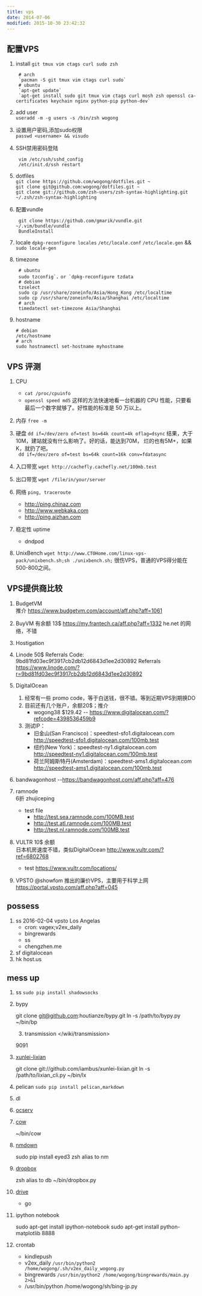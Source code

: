 ```yaml
---
title: vps
date: 2014-07-06
modified: 2015-10-30 23:42:32
---
```


## 配置VPS

1. install `git tmux vim ctags curl sudo zsh`

        # arch  
        `pacman -S git tmux vim ctags curl sudo`
        # ubuntu  
        `apt-get update`
        `apt-get install sudo git tmux vim ctags curl mosh zsh openssl ca-certificates keychain nginx python-pip python-dev`

2. add user   
   `useradd -m -g users -s /bin/zsh wogong`

4. 设置用户密码,添加sudo权限  
   `passwd <username> && visudo`

6. SSH禁用密码登陆  

        vim /etc/ssh/sshd_config
        /etc/init.d/ssh restart

3. dotfiles  
   `git clone https://github.com/wogong/dotfiles.git ~`  
   `git clone git@github.com:wogong/dotfiles.git ~`  
   `git clone git://github.com/zsh-users/zsh-syntax-highlighting.git ~/.zsh/zsh-syntax-highlighting`

5. 配置vundle

        git clone https://github.com/gmarik/vundle.git ~/.vim/bundle/vundle
        BundleInstall

7. locale 
   `dpkg-reconfigure locales`
   `/etc/locale.conf`
   `/etc/locale.gen` && `sudo locale-gen` 

8. timezone

        # ubuntu  
        sudo tzconfig`，or `dpkg-reconfigure tzdata
        # debian   
        tzselect
        sudo cp /usr/share/zoneinfo/Asia/Hong_Kong /etc/localtime
        sudo cp /usr/share/zoneinfo/Asia/Shanghai /etc/localtime
        # arch  
        timedatectl set-timezone Asia/Shanghai
9. hostname

       # debian
       /etc/hostname
       # arch
       sudo hostnamectl set-hostname myhostname

## VPS 评测
1. CPU  
    - `cat /proc/cpuinfo`
    - `openssl speed md5` 这样的方法快速地看一台机器的 CPU 性能，只要看最后一个数字就够了。好性能的标准是 50 万以上。

2. 内存 `free -m`
3. 硬盘 `dd if=/dev/zero of=test bs=64k count=4k oflag=dsync`
   结果，大于10M，建站就没有什么影响了。好的话，能达到70M，
   烂的也有5M+，如果K，就扔了吧。  
   ` dd if=/dev/zero of=test bs=64k count=16k conv=fdatasync`
4. 入口带宽 `wget http://cachefly.cachefly.net/100mb.test`
5. 出口带宽 `wget /file/in/your/server`
6. 网络 `ping, traceroute`
   - <http://ping.chinaz.com> 
   - <http://www.webkaka.com> 
   - <http://ping.aizhan.com>
7. 稳定性 uptime
   - dndpod
8. UnixBench
   `wget http://www.CTOHome.com/linux-vps-pack/unixbench.sh;sh ./unixbench.sh;`
   很伤VPS，普通的VPS得分能在500-800之间。

## VPS提供商比较
1. BudgetVM  
    推介 <https://www.budgetvm.com/account/aff.php?aff=1061>

2. BuyVM 有余额 13$
    <https://my.frantech.ca/aff.php?aff=1332>
    he.net 的网络，不错

3. Hostigation

4. Linode  50$
    Referrals Code: 9bd81fd03ec9f3917cb2db12d6843d1ee2d30892
    Referrals <https://www.linode.com/?r=9bd81fd03ec9f3917cb2db12d6843d1ee2d30892>

5. DigitalOcean  
   1. 经常有一些 promo code，等于白送钱，很不错。等到近期VPS到期换DO
   2. 目前还有几个账户，余额20$；推介
       - wogong38 $129.42 -- <https://www.digitalocean.com/?refcode=4398536459b9>
   3. 测试IP：
       - 旧金山(San Francisco)：speedtest-sfo1.digitalocean.com   http://speedtest-sfo1.digitalocean.com/100mb.test     
       - 纽约(New York)：speedtest-ny1.digitalocean.com   http://speedtest-ny1.digitalocean.com/100mb.test     
       - 荷兰阿姆斯特丹(Amsterdam)：speedtest-ams1.digitalocean.com  http://speedtest-ams1.digitalocean.com/100mb.test

6. bandwagonhost --<https://bandwagonhost.com/aff.php?aff=476>

7. ramnode  
    6折 zhujiceping
    - test file
        - <http://test.sea.ramnode.com/100MB.test> 
        - <http://test.atl.ramnode.com/100MB.test>
        - <http://test.nl.ramnode.com/100MB.test>

8. VULTR  10$ 余额  
   日本机房速度不错，类似DigitalOcean 
   <http://www.vultr.com/?ref=6802768>
   - test <https://www.vultr.com/locations/>

9. VPSTO
   @showfom 推出的廉价VPS，主要用于科学上网
   <https://portal.vpsto.com/aff.php?aff=045>

## possess
1. ss 2016-02-04 vpsto Los Angelas
    - cron: vagex;v2ex_daily
    - bingrewards
    - ss
    - chengzhen.me
2. sf digitalocean
3. hk host.us

## mess up
1. ss   `sudo pip install shadowsocks`
2. bypy 
    
    git clone git@github.com:houtianze/bypy.git
    ln -s  /path/to/bypy.py ~/bin/bp

    3. transmission </wiki/transmission>
    
    9091

4. [xunlei-lixian](https://github.com/iambus/xunlei-lixian)

    git clone git://github.com/iambus/xunlei-lixian.git
    ln -s  /path/to/lixian_cli.py ~/bin/lx

5. pelican `sudo pip install pelican,markdown`
6. dl
7. [ocserv](/blog/openconnect-server/)
8. [cow](https://github.com/cyfdecyf/cow)

    ~/bin/cow

9. [nmdown](https://github.com/skyline75489/nmdown)
    
    sudo pip install eyed3
    zsh alias to nm

10. [dropbox](/wiki/dropbox)

    zsh alias to db
    ~/bin/dropbox.py

11. [drive](/wiki/google)
    - go

12. ipython notebook

    sudo apt-get install ipython-notebook
    sudo apt-get install python-matplotlib
    8888

13. crontab
    - kindlepush
    - v2ex_daily `/usr/bin/python2 /home/wogong/.sh/v2ex_daily_wogong.py`
    - bingrewards `/usr/bin/python2 /home/wogong/bingrewards/main.py 2>&1`
    - /usr/bin/python /home/wogong/sh/bing-jp.py 
